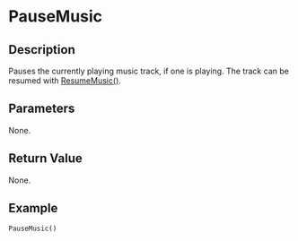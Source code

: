 # PauseMusic

## Description
Pauses the currently playing music track, if one is playing. The track can be resumed with [ResumeMusic()](ResumeMusic.md).

## Parameters
None.

## Return Value
None.

## Example
```
PauseMusic()
```